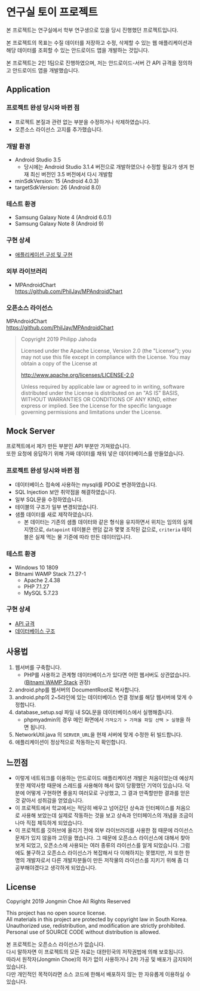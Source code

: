 ﻿# 연구실 토이 프로젝트
본 프로젝트는 연구실에서 학부 연구생으로 있을 당시 진행했던 프로젝트입니다.

본 프로젝트의 목표는 수질 데이터를 저장하고 수정, 삭제할 수 있는 웹 애플리케이션과 해당 데이터를 조회할 수 있는 안드로이드 앱을 개발하는 것입니다.

본 프로젝트는 2인 1팀으로 진행하였으며, 저는 안드로이드-서버 간 API 규격을 정의하고 안드로이드 앱을 개발했습니다.

## Application
### 프로젝트 완성 당시와 바뀐 점
- 프로젝트 본질과 관련 없는 부분을 수정하거나 삭제하였습니다.
- 오픈소스 라이선스 고지를 추가했습니다.

### 개발 환경
- Android Studio 3.5
  - 당시에는 Android Studio 3.1.4 버전으로 개발하였으나 수정할 필요가 생겨 현재 최신 버전인 3.5 버전에서 다시 개발함
- minSdkVersion: 15 (Android 4.0.3)
- targetSdkVersion: 26 (Android 8.0)

### 테스트 환경
- Samsung Galaxy Note 4 (Android 6.0.1)
- Samsung Galaxy Note 8 (Android 9)

### 구현 상세
- [애플리케이션 구성 및 구현](./Application/Application.md)

### 외부 라이브러리
- MPAndroidChart  
<https://github.com/PhilJay/MPAndroidChart>

### 오픈소스 라이선스
MPAndroidChart  
<https://github.com/PhilJay/MPAndroidChart>
> Copyright 2019 Philipp Jahoda
> 
> Licensed under the Apache License, Version 2.0 (the "License"); you may not use this file except in compliance with the License. You may obtain a copy of the License at
> 
> <http://www.apache.org/licenses/LICENSE-2.0>
> 
> Unless required by applicable law or agreed to in writing, software distributed under the License is distributed on an "AS IS" BASIS, WITHOUT WARRANTIES OR CONDITIONS OF ANY KIND, either express or implied. See the License for the specific language governing permissions and limitations under the License.

## Mock Server
프로젝트에서 제가 만든 부분인 API 부분만 가져왔습니다.  
또한 요청에 응답하기 위해 가짜 데이터를 채워 넣은 데이터베이스를 만들었습니다.

### 프로젝트 완성 당시와 바뀐 점
- 데이터베이스 접속에 사용하는 mysqli를 PDO로 변경하였습니다.
- SQL Injection 보안 취약점을 해결하였습니다.
- 일부 SQL문을 수정하였습니다.
- 테이블의 구조가 일부 변경되었습니다.
- 샘플 데이터를 새로 제작하였습니다.
  - 본 데이터는 기존의 샘플 데이터와 같은 형식을 유지하면서 위치는 임의의 실제 지명으로, `datapoint` 테이블은 랜덤 값과 몇몇 조작된 값으로, `criteria` 테이블은 실제 먹는 물 기준에 따라 만든 데이터입니다.


### 테스트 환경
- Windows 10 1809
- Bitnami WAMP Stack 7.1.27-1
   - Apache 2.4.38
   - PHP 7.1.27
   - MySQL 5.7.23

### 구현 상세
- [API 규격](./MockServer/API%20Format.md)
- [데이터베이스 구조](./MockServer/Database%20Structure.md)

## 사용법
1. 웹서버를 구축합니다.
   - PHP를 사용하고 관계형 데이터베이스가 있다면 어떤 웹서버도 상관없습니다. ([Bitnami WAMP Stack](https://bitnami.com/stack/wamp) 권장)
2. android.php를 웹서버의 DocumentRoot로 복사합니다.
3. android.php의 2~5라인에 있는 데이터베이스 연결 정보를 해당 웹서버에 맞게 수정합니다.
4. database_setup.sql 파일 내 SQL문을 데이터베이스에서 실행해줍니다.
   - phpmyadmin의 경우 메인 화면에서 `가져오기 > 가져올 파일 선택 > 실행`을 하면 됩니다.
5. NetworkUtil.java 의 `SERVER_URL`을 현재 서버에 맞게 수정한 뒤 빌드합니다.
6. 애플리케이션이 정상적으로 작동하는지 확인합니다.

## 느낀점
- 이렇게 네트워크를 이용하는 안드로이드 애플리케이션 개발은 처음이었는데 예상치 못한 제약사항 때문에 스레드를 사용해야 해서 많이 당황했던 기억이 있습니다. 덕분에 어떻게 구현하면 좋을지 여러모로 구상했고, 그 결과 만족할만한 결과를 얻은 것 같아서 성취감을 얻었습니다.
- 이 프로젝트에서 학교에서는 적당히 배우고 넘어갔던 상속과 인터페이스를 처음으로 사용해 보았는데 실제로 작동하는 것을 보고 상속과 인터페이스의 개념을 조금이나마 직접 체득하게 되었습니다.
- 이 프로젝트를 깃허브에 올리기 전에 외부 라이브러리를 사용한 점 때문에 라이선스 문제가 있지 않을까 고민을 했습니다. 그 때문에 오픈소스 라이선스에 대해서 찾아보게 되었고, 오픈소스에 사용되는 여러 종류의 라이선스를 알게 되었습니다. 그럼에도 불구하고 오픈소스 라이선스가 복잡해서 다 이해하지는 못했지만, 저 또한 한 명의 개발자로서 다른 개발자분들이 만든 저작물의 라이선스를 지키기 위해 좀 더 공부해야겠다고 생각하게 되었습니다.

## License
Copyright 2019 Jongmin Choe All Rights Reserved

This project has no open source license.  
All materials in this project are protected by copyright law in South Korea.  
Unauthorized use, redistribution, and modification are strictly prohibited.  
Personal use of SOURCE CODE without distribution is allowed.

본 프로젝트는 오픈소스 라이선스가 없습니다.  
다시 말하자면 이 프로젝트의 모든 자료는 대한민국의 저작권법에 의해 보호됩니다.  
따라서 원작자(Jongmin Choe)의 허가 없이 사용하거나 2차 가공 및 배포가 금지되어 있습니다.  
다만 개인적인 목적이라면 소스 코드에 한해서 배포하지 않는 한 자유롭게 이용하실 수 있습니다.
